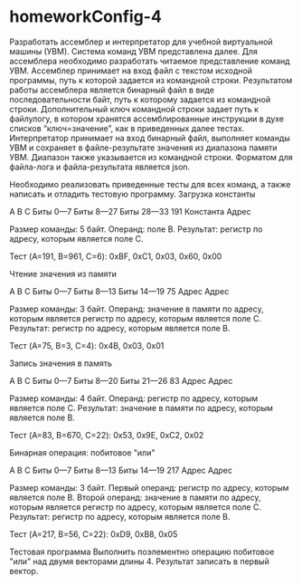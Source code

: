 # homeworkConfig-4
Разработать ассемблер и интерпретатор для учебной виртуальной машины
(УВМ). Система команд УВМ представлена далее.
Для ассемблера необходимо разработать читаемое представление команд
УВМ. Ассемблер принимает на вход файл с текстом исходной программы, путь к
которой задается из командной строки. Результатом работы ассемблера является
бинарный файл в виде последовательности байт, путь к которому задается из
командной строки. 
Дополнительный ключ командной строки задает путь к файлулогу, в котором хранятся ассемблированные инструкции в духе списков
“ключ=значение”, как в приведенных далее тестах.
Интерпретатор принимает на вход бинарный файл, выполняет команды УВМ
и сохраняет в файле-результате значения из диапазона памяти УВМ. Диапазон
также указывается из командной строки.
Форматом для файла-лога и файла-результата является json.

Необходимо реализовать приведенные тесты для всех команд, а также
написать и отладить тестовую программу.
Загрузка константы

A B C
Биты 0—7 Биты 8—27 Биты 28—33
191 Константа Адрес

Размер команды: 5 байт. Операнд: поле B. Результат: регистр по адресу,
которым является поле C.

Тест (A=191, B=961, C=6):
0xBF, 0xC1, 0x03, 0x60, 0x00

Чтение значения из памяти

A B C
Биты 0—7 Биты 8—13 Биты 14—19
75 Адрес Адрес

Размер команды: 3 байт. Операнд: значение в памяти по адресу, которым
является регистр по адресу, которым является поле C. Результат: регистр по
адресу, которым является поле B.

Тест (A=75, B=3, C=4):
0x4B, 0x03, 0x01

Запись значения в память

A B C
Биты 0—7 Биты 8—20 Биты 21—26
83 Адрес Адрес

Размер команды: 4 байт. Операнд: регистр по адресу, которым является поле
C. Результат: значение в памяти по адресу, которым является поле B.

Тест (A=83, B=670, C=22):
0x53, 0x9E, 0xC2, 0x02

Бинарная операция: побитовое "или"

A B C
Биты 0—7 Биты 8—13 Биты 14—19
217 Адрес Адрес

Размер команды: 3 байт. Первый операнд: регистр по адресу, которым
является поле B. Второй операнд: значение в памяти по адресу, которым является
регистр по адресу, которым является поле C. Результат: регистр по адресу,
которым является поле B.

Тест (A=217, B=56, C=22):
0xD9, 0xB8, 0x05

Тестовая программа
Выполнить поэлементно операцию побитовое "или" над двумя векторами
длины 4. Результат записать в первый вектор.
